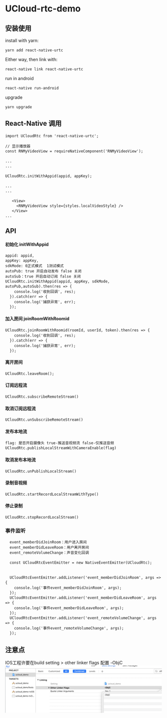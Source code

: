 # UCloud-rtc-demo

## 安装使用

install with yarn:

```
yarn add react-native-urtc
```

Either way, then link with:

```
react-native link react-native-urtc
```

run in android 

```
react-native run-android
```

upgrade

```
yarn upgrade
```



 ## React-Native 调用

 ```
 import UCloudRtc from 'react-native-urtc';

// 显示播放器
const RNMyVideoView = requireNativeComponent('RNMyVideoView');

...
...

UCloudRtc.initWithAppid(appid, appKey);

...
...

    <View>
      <RNMyVideoView style={styles.localVideoStyle} />
    </View>   
...
 ```
## API
#### 初始化 initWithAppid
```
appid: appid,
appKey: appKey,
sdkMode: 0正式模式  1测试模式    
autoPub: true 开启自动发布 false 关闭
autoSub：true 开启自动订阅 false 关闭
UCloudRtc.initWithAppid(appid, appKey, sdkMode, autoPub,autoSub).then(res => {
    console.log('收到回调', res);
  }).catch(err => {
    console.log('捕获异常', err);
  });
```
#### 加入房间 joinRoomWithRoomid
```
UCloudRtc.joinRoomWithRoomid(roomId, userId, token).then(res => {
    console.log('收到回调', res);
  }).catch(err => {
    console.log('捕获异常', err);
  });
```
#### 离开房间
```
UCloudRtc.leaveRoom();
```
#### 订阅远程流
 ```
 UCloudRtc.subscribeRemoteStream()
 ```
#### 取消订阅远程流
 ```
 UCloudRtc.unSubscribeRemoteStream()
 ```
#### 发布本地流
 ```
 flag: 是否开启摄像头 true-推送音视频流 false-仅推送音频
 UCloudRtc.publishLocalStreamWithCameraEnable(flag)
 ```
#### 取消发布本地流
 ```
 UCloudRtc.unPublishLocalStream()
 ```
#### 录制音视频
 ```
 UCloudRtc.startRecordLocalStreamWithType()
 ```
#### 停止录制
 ```
 UCloudRtc.stopRecordLocalStream()
 ```

### 事件监听
```
  event_memberDidJoinRoom：用户进入房间
  event_memberDidLeaveRoom：用户离开房间
  event_remoteVolumeChange：声音变化回调

  const UCloudRtcEventEmitter = new NativeEventEmitter(UCloudRtc);

  
  UCloudRtcEventEmitter.addListener('event_memberDidJoinRoom', args => {
    console.log('事件event_memberDidJoinRoom', args);
  });
  UCloudRtcEventEmitter.addListener('event_memberDidLeaveRoom', args => {
    console.log('事件event_memberDidLeaveRoom', args);
  });
  UCloudRtcEventEmitter.addListener('event_remoteVolumeChange', args => {
    console.log('事件event_remoteVolumeChange', args);
  });
```



## 注意点

IOS工程许要在build setting > other linker flags 配置 -ObjC
![示例](./ios-rtc.png)

